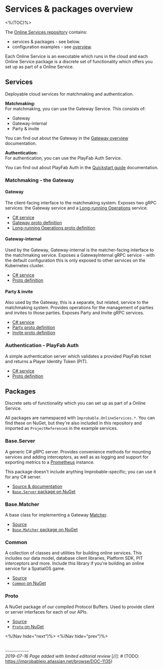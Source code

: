 # Services & packages overview
<%(TOC)%>

The [Online Services repository](http://github.com/spatialos/online-services) contains:

* services & packages - see below.
* configuration examples - see [overview]({{urlRoot}}/content/configuration-examples/examples-intro).

Each Online Service is an executable which runs in the cloud and each Online Service package is a discrete set of functionality which offers you set up as part of a Online Service.

## Services

Deployable cloud services for matchmaking and authentication.

**Matchmaking:** </br>
For matchmaking, you can use the Gateway Service. This consists of:

* Gateway
* Gateway-internal
* Party & invite

You can find out about the Gateway in the [Gateway overview]({{urlRoot}}/content/services-packages/gateway/gateway) documentation.

**Authentication:** </br>
For authentication, you can use the PlayFab Auth Service.

You can find out about PlayFab Auth in the [Quickstart guide]({{urlRoot}}/content/get-started/quickstart) documentation.

### Matchmaking - the Gateway

#### Gateway
The client-facing interface to the matchmaking system. Exposes two gRPC services: the Gateway service and a [Long-running Operations](https://github.com/googleapis/googleapis/blob/master/google/longrunning/operations.proto) service.

- [C# service](http://github.com/spatialos/online-services/services/csharp/Gateway)
- [Gateway proto definition](http://github.com/spatialos/online-services/services/proto/gateway/gateway.proto)
- [Long-running Operations proto definition](http://github.com/spatialos/online-services/services/proto/google/longrunning/operations.proto)

#### Gateway-internal

Used by the Gateway, Gateway-internal is the matcher-facing interface to the matchmaking service. Exposes a GatewayInternal gRPC service - with the default configuration this is only exposed to other services on the Kubernetes cluster.

- [C# service](http://github.com/spatialos/online-services/services/csharp/GatewayInternal)
- [Proto definition](http://github.com/spatialos/online-services/services/proto/gateway/gateway_internal.proto)

#### Party & invite

Also used by the Gateway, this is a separate, but related, service to the matchmaking system. Provides operations for the management of parties and invites to those parties. Exposes Party and Invite gRPC services.

- [C# service](http://github.com/spatialos/online-services/services/csharp/Party)
- [Party proto definition](http://github.com/spatialos/online-services/services/proto/party/party.proto)
- [Invite proto definition](http://github.com/spatialos/online-services/services/proto/party/invite.proto)

### Authentication - PlayFab Auth

A simple authentication server which validates a provided PlayFab ticket and returns a Player Identity Token (PIT).

- [C# service](http://github.com/spatialos/online-services/services/csharp/PlayFabAuth)
- [Proto definition](http://github.com/spatialos/online-services/services/proto/auth/playfab.proto)


## Packages

Discrete sets of functionality which you can set up as part of a Online Service.

All packages are namespaced with `Improbable.OnlineServices.*`. You can find these on NuGet, but they're also included in this repository and imported as `ProjectReference`s in the example services.

### Base.Server

A generic C# gRPC server. Provides convenience methods for mounting services and adding interceptors, as well as as logging and support for exporting metrics to a [Prometheus](https://prometheus.io/) instance.

This package doesn't include anything Improbable-specific; you can use it for any C# server.

- [Source & documentation](http://github.com/spatialos/online-services/services/csharp/Base.Server/)
- [`Base.Server` package on NuGet](https://www.nuget.org/packages/Improbable.OnlineServices.Base.Server)

### Base.Matcher

A base class for implementing a Gateway [Matcher]({{urlRoot}}/content/services-packages/gateway/gateway.md#matchers).

- [Source](http://github.com/spatialos/online-services/services/csharp/Base.Matcher/)
- [`Base.Matcher` package on NuGet](https://www.nuget.org/packages/Improbable.OnlineServices.Base.Matcher)

### Common

A collection of classes and utilities for building online services. This includes our data model, database client libraries, Platform SDK, PIT interceptors and more. Include this library if you're building an online service for a SpatialOS game.

- [Source](http://github.com/spatialos/online-services/services/csharp/Common)
- [`Common` on NuGet](https://www.nuget.org/packages/Improbable.OnlineServices.Common)

### Proto

A NuGet package of our compiled Protocol Buffers. Used to provide client or server interfaces for each of our APIs.

- [Source](http://github.com/spatialos/online-services/services/csharp/Proto)
- [`Proto` on NuGet](https://www.nuget.org/packages/Improbable.OnlineServices.Proto)

<%(Nav hide="next")%>
<%(Nav hide="prev")%>

<br/>------------<br/>
_2019-07-16 Page added with limited editorial review_
[//]: # (TODO: https://improbableio.atlassian.net/browse/DOC-1135)
